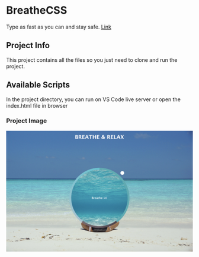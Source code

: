 # BreatheCSS
Type as fast as you can and stay safe. [Link](https://kurosakicoder.github.io/BreatheCss/)

## Project Info
This project contains all the files so you just need to clone and run the project.

## Available Scripts

In the project directory, you can run on VS Code live server or open the index.html file in browser

### Project Image
![](img.png)
